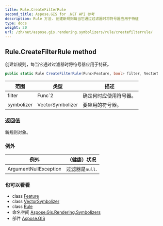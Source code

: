 ```yaml
---
title: Rule.CreateFilterRule
second_title: Aspose.GIS for .NET API 参考
description: Rule 方法. 创建新规则每当它通过过滤器时将符号器应用于特征
type: docs
weight: 20
url: /zh/net/aspose.gis.rendering.symbolizers/rule/createfilterrule/
---
```

## Rule.CreateFilterRule method

创建新规则，每当它通过过滤器时将符号器应用于特征。

```csharp
public static Rule CreateFilterRule(Func<Feature, bool> filter, VectorSymbolizer symbolizer)
```

| 范围 | 类型 | 描述 |
| --- | --- | --- |
| filter | Func`2 | 确定何时应使用符号器。 |
| symbolizer | VectorSymbolizer | 要应用的符号器。 |

### 返回值

新规则对象。

### 例外

| 例外 | （健康）状况 |
| --- | --- |
| ArgumentNullException | 过滤器是`null`. |

### 也可以看看

* class [Feature](../../../aspose.gis/feature/)
* class [VectorSymbolizer](../../vectorsymbolizer/)
* class [Rule](../)
* 命名空间 [Aspose.Gis.Rendering.Symbolizers](../../rule/)
* 部件 [Aspose.GIS](../../../)


